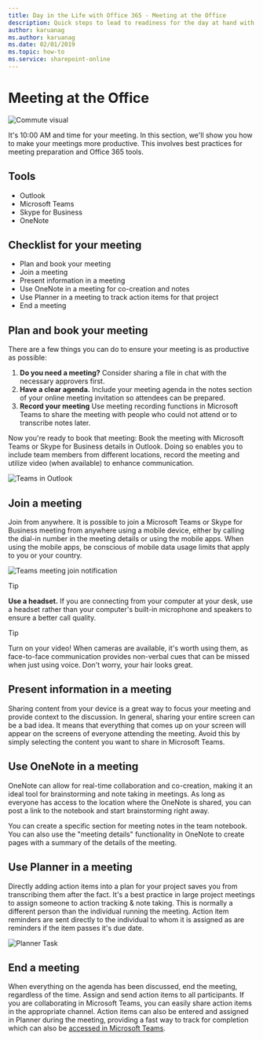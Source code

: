 ```yaml
---
title: Day in the Life with Office 365 - Meeting at the Office
description: Quick steps to lead to readiness for the day at hand with Office 365
author: karuanag
ms.author: karuanag
ms.date: 02/01/2019
ms.topic: how-to
ms.service: sharepoint-online
---
```


# Meeting at the Office

![Commute visual](media/ditl_meeting.png)

It's 10:00 AM and time for your meeting. In this section, we'll show you how to make your meetings more productive.  This involves best practices for meeting preparation and Office 365 tools.  

## Tools
- Outlook
- Microsoft Teams
- Skype for Business
- OneNote

## Checklist for your meeting
- Plan and book your meeting
- Join a meeting
- Present information in a meeting
- Use OneNote in a meeting for co-creation and notes
- Use Planner in a meeting to track action items for that project
- End a meeting
 
## Plan and book your meeting
There are a few things you can do to ensure your meeting is as productive as possible:

1. **Do you need a meeting?** Consider sharing a file in chat with the necessary approvers first.  
1. **Have a clear agenda.**  Include your meeting agenda in the notes section of your online meeting invitation so attendees can be prepared.
1. **Record your meeting**  Use meeting recording functions in Microsoft Teams to share the meeting with people who could not attend or to transcribe notes later.  

Now you're ready to book that meeting:  Book the meeting with Microsoft Teams or Skype for Business details in Outlook. Doing so enables you to include team members from different locations, record the meeting and utilize video (when available) to enhance communication. 

![Teams in Outlook ](media/ditl_teamsoutlook.png)

## Join a meeting
Join from anywhere. It is possible to join a Microsoft Teams or Skype for Business meeting from anywhere using a mobile device, either by calling the dial-in number in the meeting details or using the mobile apps. When using the mobile apps, be conscious of mobile data usage limits that apply to you or your country.

![Teams meeting join notification](media/ditl_teamsjoin.png)

> [!TIP]
> **Use a headset.** If you are connecting from your computer at your desk, use a headset rather than your computer's built-in microphone and speakers to ensure a better call quality.

> [!TIP]
> Turn on your video! When cameras are available, it's worth using them, as face-to-face communication provides non-verbal cues that can be missed when just using voice. Don't worry, your hair looks great. 

## Present information in a meeting
Sharing content from your device is a great way to focus your meeting and provide context to the discussion. In general, sharing your entire screen can be a bad idea. It means that everything that comes up on your screen will appear on the screens of everyone attending the meeting. Avoid this by simply selecting the content you want to share in Microsoft Teams. 

## Use OneNote in a meeting
OneNote can allow for real-time collaboration and co-creation, making it an ideal tool for brainstorming and note taking in meetings. As long as everyone has access to the location where the OneNote is shared, you can post a link to the notebook and start brainstorming right away.

You can create a specific section for meeting notes in the team notebook. You can also use the "meeting details" functionality in OneNote to create pages with a summary of the details of the meeting.

## Use Planner in a meeting
Directly adding action items into a plan for your project saves you from transcribing them after the fact. It's a best practice in large project meetings to assign someone to action tracking & note taking. This is normally a different person than the individual running the meeting. Action item reminders are sent directly to the individual to whom it is assigned as are reminders if the item passes it's due date. 

![Planner Task](media/ditl_task.png)

## End a meeting
When everything on the agenda has been discussed, end the meeting, regardless of the time. Assign and send action items to all participants. If you are collaborating in Microsoft Teams, you can easily share action items in the appropriate channel. Action items can also be entered and assigned in Planner during the meeting, providing a fast way to track for completion which can also be [accessed in Microsoft Teams](https://support.office.com/article/use-planner-in-microsoft-teams-62798a9f-e8f7-4722-a700-27dd28a06ee0). 